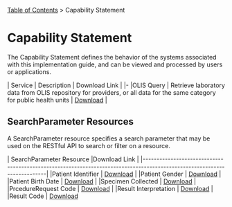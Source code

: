 <p id="breadcrumb">

[Table of Contents](Home) > Capability Statement

</p>

# Capability Statement

The Capability Statement defines the behavior of the systems associated with this implementation guide, and can be viewed and processed by users or applications.

| Service | Description   | Download Link    |
|-
|OLIS Query          | Retrieve laboratory data from OLIS repository for providers, or all data for the same category for public health units                 | <a href="https://simplifier.net/ontariolaboratoriesi/metadata-duplicate-2" target="_blank">Download</a>                                                                                                          |


## SearchParameter Resources

A SearchParameter resource specifies a search parameter that may be used on the RESTful API to search or filter on a resource.

| SearchParameter Resource |Download Link                                                                                      |
|-------------------------------------------------------------------------------------------------------------------------|
|Patient Identifier         | <a href="https://simplifier.net/ontariolaboratoriesi/searchparameterpatientidentifier" target="_blank">Download</a>                                                                                                          |
|Patient Gender         | <a href="https://simplifier.net/ontariolaboratoriesi/searchparameterpatientgender" target="_blank">Download</a>                                                                                                          |
|Patient Birth Date         | <a href="https://simplifier.net/ontariolaboratoriesi/searchparameterpatientbirthdate" target="_blank">Download</a>                                                                                                          |
|Specimen Collected        | <a href="https://simplifier.net/ontariolaboratoriesi/searchparameterspecimencollected" target="_blank">Download</a>                                                                                                          |
|PrcedureRequest Code        | <a href="https://simplifier.net/ontariolaboratoriesi/searchparameterprocedurerequestcode" target="_blank">Download</a>                                                                                                          |
|Result Interpretation        | <a href="https://simplifier.net/ontariolaboratoriesi/searchparameterinterpretation" target="_blank">Download</a>                                                                                                          |
|Result Code        | <a href="https://simplifier.net/ontariolaboratoriesi/searchparameterresultcode" target="_blank">Download</a>  